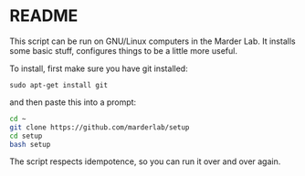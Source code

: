 # README

This script can be run on GNU/Linux computers in the Marder Lab. It installs some basic stuff, configures things to be a little more useful. 

To install, first make sure you have git installed:


```
sudo apt-get install git
```

and then paste this into a prompt:

```bash
cd ~
git clone https://github.com/marderlab/setup
cd setup
bash setup

```

The script respects idempotence, so you can run it over and over again. 